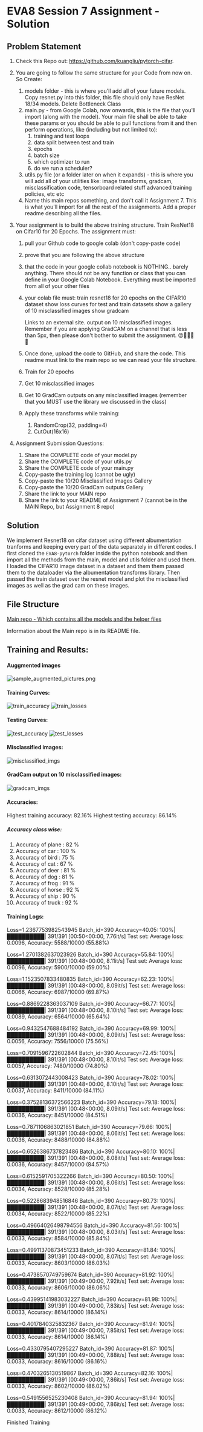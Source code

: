 # EVA8 Session 7 Assignment - Solution

## Problem Statement

1. Check this Repo out: https://github.com/kuangliu/pytorch-cifar.  
2. You are going to follow the same structure for your Code from now on. So Create:  
    1. models folder - this is where you'll add all of your future models. Copy resnet.py into this folder, this file should only have ResNet 18/34 models. Delete Bottleneck Class  
    2. main.py - from Google Colab, now onwards, this is the file that you'll import (along with the model). Your main file shall be able to take these params or you should be able to pull functions from it and then perform operations, like (including but not limited to):  
        1. training and test loops  
        2. data split between test and train  
        3. epochs  
        4. batch size  
        5. which optimizer to run  
        6. do we run a scheduler?  
    3. utils.py file (or a folder later on when it expands) - this is where you will add all of your utilities like:
            image transforms,
            gradcam,
            misclassification code,
            tensorboard related stuff
            advanced training policies, etc
            etc 
    4. Name this main repos something, and don't call it Assignment 7. This is what you'll import for all the rest of the assignments. Add a proper readme describing all the files.  
3. Your assignment is to build the above training structure. Train ResNet18 on Cifar10 for 20 Epochs. The assignment must:
    1. pull your Github code to google colab (don't copy-paste code)  
    2. prove that you are following the above structure  
    3. that the code in your google collab notebook is NOTHING.. barely anything. There should not be any function or class that you can define in your Google Colab Notebook. Everything must be imported from all of your other files
    4. your colab file must:
            train resnet18 for 20 epochs on the CIFAR10 dataset
            show loss curves for test and train datasets
            show a gallery of 10 misclassified images
            show gradcam 

        Links to an external site. output on 10 misclassified images. Remember if you are applying GradCAM on a channel that is less than 5px, then please don't bother to submit the assignment. 😡🤬🤬🤬🤬
    5. Once done, upload the code to GitHub, and share the code. This readme must link to the main repo so we can read your file structure.  
    6. Train for 20 epochs  
    7. Get 10 misclassified images  
    8. Get 10 GradCam outputs on any misclassified images (remember that you MUST use the library we discussed in the class)  
    9. Apply these transforms while training:  
        1. RandomCrop(32, padding=4)
        2. CutOut(16x16)  

4. Assignment Submission Questions:  

    1. Share the COMPLETE code of your model.py  
    2. Share the COMPLETE code of your utils.py  
    3. Share the COMPLETE code of your main.py  
    4. Copy-paste the training log (cannot be ugly)  
    5. Copy-paste the 10/20 Misclassified Images Gallery  
    6. Copy-paste the 10/20 GradCam outputs Gallery  
    7. Share the link to your MAIN repo  
    8. Share the link to your README of Assignment 7 (cannot be in the MAIN Repo, but Assignment 8 repo) 
    
## Solution

We implement Resnet18 on cifar dataset using different albumentation tranforms and keeping every part of the data separately in different codes. I first 
cloned the `EVA8-pytorch` folder inside the python notebook and then import all the methods from the main, model and utils folder and used them. I loaded the CIFAR10 image dataset in a dataset and them them passed them to the dataloader via the albumentation transforms library. Then passed the train dataset over the resnet model and plot the misclassified images as well as the grad cam on these images.

## File Structure

[Main repo - Which contains all the models and the helper files](https://github.com/shreyash-99/EVA8/tree/main/EVA8-pytorch)

Information about the Main repo is in its README file.

## Training and Results:

#### Auggmented images
![sample_augmented_pictures.png](./images/sample_augmented_pictures.png)


#### Training Curves:
![train_accuracy](./images/train_accuracy.png)
![train_losses](./images/train_losses.png)

#### Testing Curves:
![test_accuracy](./images/test_accuracy.png)
![test_losses](./images/test_losses.png)

#### Misclassified images:
![misclassified_imgs](./images/misclassified_imgs.png)

#### GradCam output on 10 misclassified images:
![gradcam_imgs](./images/grad-cam-imgs.png)

#### Accuracies:
Highest training accuracy: 82.16%
Highest testing accuracy: 86.14%

##### Accuracy class wise:
1. Accuracy of plane : 82 %
2. Accuracy of   car : 100 %
3. Accuracy of  bird : 75 %
4. Accuracy of   cat : 67 %
5. Accuracy of  deer : 81 %
6. Accuracy of   dog : 81 %
7. Accuracy of  frog : 91 %
8. Accuracy of horse : 92 %
9. Accuracy of  ship : 90 %
10. Accuracy of truck : 92 %

#### Training Logs:

Loss=1.2367753982543945 Batch_id=390 Accuracy=40.05: 100%|██████████| 391/391 [00:50<00:00,  7.76it/s]
Test set: Average loss: 0.0096, Accuracy: 5588/10000 (55.88%)

Loss=1.2701382637023926 Batch_id=390 Accuracy=55.84: 100%|██████████| 391/391 [00:48<00:00,  8.11it/s]
Test set: Average loss: 0.0096, Accuracy: 5900/10000 (59.00%)

Loss=1.1523507833480835 Batch_id=390 Accuracy=62.23: 100%|██████████| 391/391 [00:48<00:00,  8.09it/s]
Test set: Average loss: 0.0066, Accuracy: 6987/10000 (69.87%)

Loss=0.8869228363037109 Batch_id=390 Accuracy=66.77: 100%|██████████| 391/391 [00:48<00:00,  8.10it/s]
Test set: Average loss: 0.0089, Accuracy: 6564/10000 (65.64%)

Loss=0.9432547688484192 Batch_id=390 Accuracy=69.99: 100%|██████████| 391/391 [00:48<00:00,  8.09it/s]
Test set: Average loss: 0.0056, Accuracy: 7556/10000 (75.56%)

Loss=0.7091596722602844 Batch_id=390 Accuracy=72.45: 100%|██████████| 391/391 [00:48<00:00,  8.10it/s]
Test set: Average loss: 0.0057, Accuracy: 7480/10000 (74.80%)

Loss=0.6313072443008423 Batch_id=390 Accuracy=78.02: 100%|██████████| 391/391 [00:48<00:00,  8.10it/s]
Test set: Average loss: 0.0037, Accuracy: 8411/10000 (84.11%)

Loss=0.37528136372566223 Batch_id=390 Accuracy=79.18: 100%|██████████| 391/391 [00:48<00:00,  8.09it/s]
Test set: Average loss: 0.0036, Accuracy: 8451/10000 (84.51%)

Loss=0.7871106863021851 Batch_id=390 Accuracy=79.66: 100%|██████████| 391/391 [00:48<00:00,  8.06it/s]
Test set: Average loss: 0.0036, Accuracy: 8488/10000 (84.88%)

Loss=0.6526386737823486 Batch_id=390 Accuracy=80.10: 100%|██████████| 391/391 [00:48<00:00,  8.08it/s]
Test set: Average loss: 0.0036, Accuracy: 8457/10000 (84.57%)

Loss=0.6152591705322266 Batch_id=390 Accuracy=80.50: 100%|██████████| 391/391 [00:48<00:00,  8.06it/s]
Test set: Average loss: 0.0034, Accuracy: 8528/10000 (85.28%)

Loss=0.5228683948516846 Batch_id=390 Accuracy=80.73: 100%|██████████| 391/391 [00:48<00:00,  8.07it/s]
Test set: Average loss: 0.0034, Accuracy: 8522/10000 (85.22%)

Loss=0.49664026498794556 Batch_id=390 Accuracy=81.56: 100%|██████████| 391/391 [00:48<00:00,  8.03it/s]
Test set: Average loss: 0.0033, Accuracy: 8584/10000 (85.84%)

Loss=0.49911370873451233 Batch_id=390 Accuracy=81.84: 100%|██████████| 391/391 [00:48<00:00,  8.07it/s]
Test set: Average loss: 0.0033, Accuracy: 8603/10000 (86.03%)

Loss=0.4738570749759674 Batch_id=390 Accuracy=81.92: 100%|██████████| 391/391 [00:49<00:00,  7.92it/s]
Test set: Average loss: 0.0033, Accuracy: 8606/10000 (86.06%)

Loss=0.43995141983032227 Batch_id=390 Accuracy=81.98: 100%|██████████| 391/391 [00:49<00:00,  7.83it/s]
Test set: Average loss: 0.0033, Accuracy: 8614/10000 (86.14%)

Loss=0.4017840325832367 Batch_id=390 Accuracy=81.94: 100%|██████████| 391/391 [00:49<00:00,  7.85it/s]
Test set: Average loss: 0.0033, Accuracy: 8614/10000 (86.14%)

Loss=0.4330795407295227 Batch_id=390 Accuracy=81.87: 100%|██████████| 391/391 [00:49<00:00,  7.88it/s]
Test set: Average loss: 0.0033, Accuracy: 8616/10000 (86.16%)

Loss=0.4703265130519867 Batch_id=390 Accuracy=82.16: 100%|██████████| 391/391 [00:49<00:00,  7.86it/s]
Test set: Average loss: 0.0033, Accuracy: 8602/10000 (86.02%)

Loss=0.5491556525230408 Batch_id=390 Accuracy=81.94: 100%|██████████| 391/391 [00:49<00:00,  7.86it/s]
Test set: Average loss: 0.0033, Accuracy: 8612/10000 (86.12%)

Finished Training


